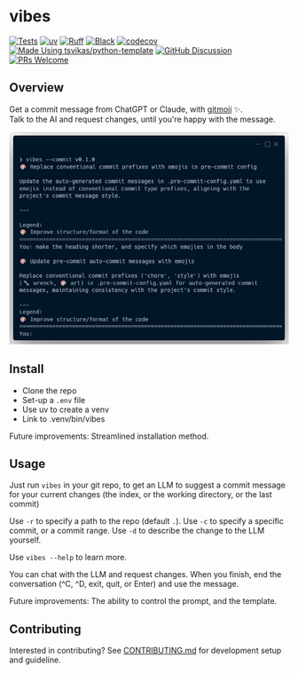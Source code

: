 # vibes

[![Tests][tests-badge]][tests-link]
[![uv][uv-badge]][uv-link]
[![Ruff][ruff-badge]][ruff-link]
[![Black][black-badge]][black-link]
[![codecov][codecov-badge]][codecov-link]
\
[![Made Using tsvikas/python-template][template-badge]][template-link]
[![GitHub Discussion][github-discussions-badge]][github-discussions-link]
[![PRs Welcome][prs-welcome-badge]][prs-welcome-link]

## Overview

Get a commit message from ChatGPT or Claude, with [gitmoji](https://gitmoji.dev/) ✨.\
Talk to the AI and request changes, until you're happy with the message.

![Screenshot](assets/screenshot.png)

## Install

- Clone the repo
- Set-up a `.env` file
- Use uv to create a venv
- Link to .venv/bin/vibes

Future improvements: Streamlined installation method.

## Usage

Just run `vibes` in your git repo, to get an LLM to suggest a commit message for
your current changes (the index, or the working directory, or the last commit)

Use `-r` to specify a path to the repo (default `.`).
Use `-c` to specify a specific commit, or a commit range.
Use `-d` to describe the change to the LLM yourself.

Use `vibes --help` to learn more.

You can chat with the LLM and request changes.
When you finish, end the conversation (^C, ^D, exit, quit, or Enter)
and use the message.

Future improvements: The ability to control the prompt, and the template.

## Contributing

Interested in contributing?
See [CONTRIBUTING.md](CONTRIBUTING.md) for development setup and guideline.

[black-badge]: https://img.shields.io/badge/code%20style-black-000000.svg
[black-link]: https://github.com/psf/black
[codecov-badge]: https://codecov.io/gh/tsvikas/vibes/graph/badge.svg
[codecov-link]: https://codecov.io/gh/tsvikas/vibes
[github-discussions-badge]: https://img.shields.io/static/v1?label=Discussions&message=Ask&color=blue&logo=github
[github-discussions-link]: https://github.com/tsvikas/vibes/discussions
[prs-welcome-badge]: https://img.shields.io/badge/PRs-welcome-brightgreen.svg
[prs-welcome-link]: https://opensource.guide/how-to-contribute/
[ruff-badge]: https://img.shields.io/endpoint?url=https://raw.githubusercontent.com/astral-sh/ruff/main/assets/badge/v2.json
[ruff-link]: https://github.com/astral-sh/ruff
[template-badge]: https://img.shields.io/badge/%F0%9F%9A%80_Made_Using-tsvikas%2Fpython--template-gold
[template-link]: https://github.com/tsvikas/python-template
[tests-badge]: https://github.com/tsvikas/vibes/actions/workflows/ci.yml/badge.svg
[tests-link]: https://github.com/tsvikas/vibes/actions/workflows/ci.yml
[uv-badge]: https://img.shields.io/endpoint?url=https://raw.githubusercontent.com/astral-sh/uv/main/assets/badge/v0.json
[uv-link]: https://github.com/astral-sh/uv
